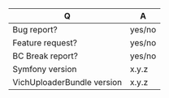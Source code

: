 | Q                          | A
| -------------------------- | -----
| Bug report?                | yes/no
| Feature request?           | yes/no
| BC Break report?           | yes/no
| Symfony version            | x.y.z
| VichUploaderBundle version | x.y.z

<!--
- Please review existing issues (including closed ones) before posting a new one
- Please fill in this template according to your issue
- Please use actual versions, e.g. versions copied from `composer show`
- If you need support, e.g. you cannot make your file upload work, you
  need to provide a way to easily reproduce it. Best way is a repository
  with a basi installation of Symfony, VichUploaderBundle and your code
-->
